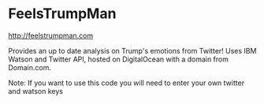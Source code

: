 # FeelsTrumpMan

http://feelstrumpman.com

Provides an up to date analysis on Trump's emotions from Twitter! Uses IBM Watson and Twitter API, hosted on DigitalOcean with a domain from Domain.com.

Note: If you want to use this code you will need to enter your own twitter and watson keys
